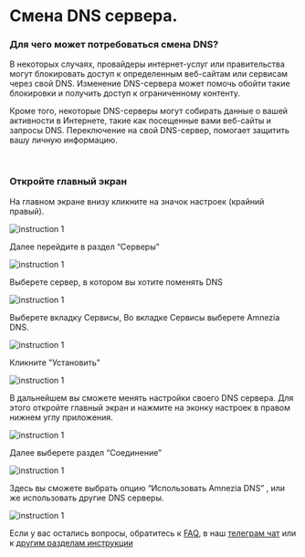 # Смена  DNS сервера.

### Для чего может потребоваться смена DNS? 

В некоторых случаях, провайдеры интернет-услуг или правительства могут блокировать доступ к
 определенным веб-сайтам или сервисам через свой DNS. Изменение DNS-сервера может помочь 
обойти такие блокировки и получить доступ к ограниченному контенту. 

Кроме того, некоторые DNS-серверы могут собирать данные о вашей активности в Интернете, такие 
как посещенные вами веб-сайты и запросы DNS. Переключение на свой DNS-сервер, помогает 
защитить вашу личную информацию.


&nbsp;

### Откройте главный экран  

На главном экране  внизу  кликните на значок настроек (крайний правый). 

![instruction 1](https://raw.githubusercontent.com/Aftershock669/amnezia-open-docs/master/docs/ru/instructions/change-dns/img/cd_ru_1.png)

Далее перейдите в раздел “Серверы” 

![instruction 1](https://raw.githubusercontent.com/Aftershock669/amnezia-open-docs/master/docs/ru/instructions/change-dns/img/cd_ru_2.png)

Выберете сервер, в котором вы хотите поменять DNS

![instruction 1](https://raw.githubusercontent.com/Aftershock669/amnezia-open-docs/master/docs/ru/instructions/change-dns/img/cd_ru_3.png)

Выберете вкладку Сервисы, 
Во вкладке Сервисы выберете Amnezia DNS. 

![instruction 1](https://raw.githubusercontent.com/Aftershock669/amnezia-open-docs/master/docs/ru/instructions/change-dns/img/cd_ru_4.png)

Кликните "Установить"

![instruction 1](https://raw.githubusercontent.com/Aftershock669/amnezia-open-docs/master/docs/ru/instructions/change-dns/img/cd_ru_5.png)

В дальнейшем  вы сможете менять настройки своего DNS сервера. 
Для этого откройте главный экран и нажмите на эконку настроек в правом нижнем углу приложения.  

![instruction 1](https://raw.githubusercontent.com/Aftershock669/amnezia-open-docs/master/docs/ru/instructions/change-dns/img/cd_ru_6.png)

Далее выберете раздел “Соединение”

![instruction 1](https://raw.githubusercontent.com/Aftershock669/amnezia-open-docs/master/docs/ru/instructions/change-dns/img/cd_ru_7.png)


Здесь вы сможете выбрать опцию “Использовать Amnezia DNS” , или же использовать другие DNS серверы. 

![instruction 1](https://raw.githubusercontent.com/Aftershock669/amnezia-open-docs/master/docs/ru/instructions/change-dns/img/cd_ru_8.png)


Если у вас остались вопросы, обратитесь к [FAQ], в наш [телеграм чат] или к [другим разделам инструкции]


[amnezia-site-ext-link]: https://amnezia-web-nx1r.vercel.app
[about-int-link]: /about
[FAQ]: /about 
[телеграм чат]: /about 
[другим разделам инструкции]: /about




